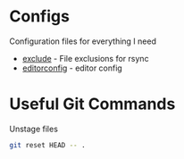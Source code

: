# Configs
Configuration files for everything I need

- [exclude](exclude) - File exclusions for rsync
- [editorconfig](.editorconfig) - editor config

# Useful Git Commands
Unstage files
```bash
git reset HEAD -- .
```
